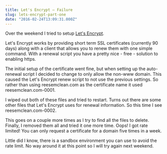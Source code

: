 ```yaml
---
title: Let's Encrypt – Failure
slug: lets-encrypt-part-one
date: "2016-02-24T13:09:31.000Z"
---
```


Over the weekend I tried to setup [Let's Encrypt](https://letsencrypt.org).

Let's Encrypt works by providing short term SSL certificates (currently 90 days) along with a client that allows you to renew them with one simple command. With a renewal script you have a pretty nice - free - solution to enabling https.

The initial setup of the certificate went fine, but when setting up the auto-renewal script I decided to change to only allow the non-www domain. This caused the Let's Encrypt renew script to not use the previous settings. So rather than using reesemclean.com as the certificate name it used reesemclean.com-0001.

I wiped out both of these files and tried to restart. Turns out there are some other files that Let's Encrypt uses for renewal information. So this time I see reesemclean.com-0002.

This goes on a couple more times as I try to find all the files to delete. Finally, I removed them all and tried it one more time. Oops! I got rate limited! You can only request a certificate for a domain five times in a week.

Little did I know, there is a sandbox environment you can use to avoid the rate limit. No way around it at this point so I will try again next weekend.
